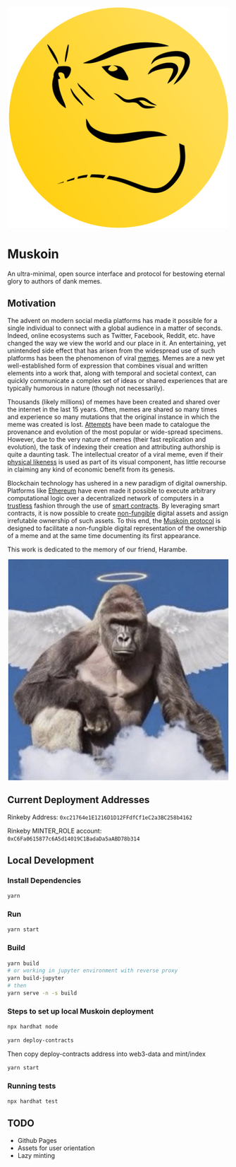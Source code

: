 <p align="center">
  <img src="https://github.com/muskoin/muskoin/blob/main/src/assets/svg/logo_coin_black.svg" width="500">
</p>

# Muskoin

An ultra-minimal, open source interface and protocol for bestowing eternal glory to authors of dank memes. 

## Motivation

The advent on modern social media platforms has made it possible for a single individual to connect with a global audience in a matter of seconds. Indeed, online ecosystems 
such as Twitter, Facebook, Reddit, etc. have changed the way we view the world and our place in it. An entertaining, yet unintended side effect that has arisen from 
the widespread use of such platforms has been the phenomenon of viral [memes](https://en.wikipedia.org/wiki/Meme). Memes are a new yet well-established form of expression 
that combines visual and written elements into a work that, along with temporal and societal context, can quickly communicate a complex set of ideas or shared experiences that 
are typically humorous in nature (though not necessarily). 

Thousands (likely millions) of memes have been created and shared over the internet in the last 15 years. Often, memes are shared so many times and experience so many mutations
that the original instance in which the meme was created is lost. [Attempts](https://knowyourmeme.com/ ) have been made to catalogue the provenance and evolution of the most popular or wide-spread specimens. However, due to the very nature of memes (their fast replication and evolution), the task of indexing their creation and attributing authorship is quite a daunting task. The intellectual creator of a viral meme, even if their [physical likeness](https://en.wikipedia.org/wiki/Bad_Luck_Brian) is used as 
part of its visual component, has little recourse in claiming any kind of economic benefit from its genesis. 

Blockchain technology has ushered in a new paradigm of digital ownership. Platforms like [Ethereum](https://ethereum.org/en/) have even made it possible 
to execute arbitrary computational logic over a decentralized network of computers in a 
[trustless](https://www.nananke.com/single-post/2018/08/07/zero-trust-vs-trustless-systems) fashion through the use of 
[smart contracts](https://en.wikipedia.org/wiki/Smart_contract). By leveraging smart contracts, it is now possible to create 
[non-fungible](https://www.investopedia.com/terms/f/fungibility.asp) digital assets and assign irrefutable ownership of such assets. To this end, the 
[Muskoin protocol](https://muskoin.app) is designed to facilitate a non-fungible digital representation of the ownership of a meme and at the same 
time documenting its first appearance.

This work is dedicated to the memory of our friend, Harambe. 

<p align="center">
  <img src="./harambe.jpg" width="500">
</p>

## Current Deployment Addresses

Rinkeby Address: `0xc21764e1E1216D1D12FFdfCf1eC2a3BC258b4162`

Rinkeby MINTER_ROLE account: `0xC6Fa0615877c6A5d14019C1BadaDa5aABD78b314`

## Local Development

### Install Dependencies

```bash
yarn
```

### Run

```bash
yarn start
```

### Build

```bash
yarn build
# or working in jupyter environment with reverse proxy
yarn build-jupyter
# then
yarn serve -n -s build
```

###  Steps to set up local Muskoin deployment

```bash
npx hardhat node
```

```bash
yarn deploy-contracts
```

Then copy deploy-contracts address into web3-data and mint/index

```bash
yarn start
```

### Running tests

```bash
npx hardhat test
```

## TODO
- Github Pages
- Assets for user orientation
- Lazy minting
